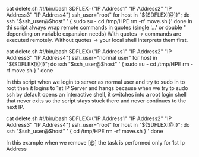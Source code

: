 cat delete.sh
#!/bin/bash
SDFLEX=("IP Address1" "IP Address2" "IP Address3" "IP Address4")
ssh_user="root"
for host in "${SDFLEX[@]}";
do
ssh "$ssh_user@$host" '
{
sudo su -
cd /tmp/HPE
rm -rf move.sh
}'
done
In thi script always wrap remote commands in quotes (single '...' or double " depending on variable expansion needs)
With quotes → commands are executed remotely.
Without quotes → your local shell interprets them first.


cat delete.sh
#!/bin/bash
SDFLEX=("IP Address1" "IP Address2" "IP Address3" "IP Address4")
ssh_user="normal user"
for host in "${SDFLEX[@]}";
do
ssh "$ssh_user@$host" '
{
sudo su -
cd /tmp/HPE
rm -rf move.sh
} '
done

In this script when we login to server as normal user and try to sudo in to root then it logins to 1st IP Server and hangs
because when we try to sudo ssh by default opens an interactive shell, it switches into a root login shell that never exits 
so the script stays stuck there and never continues to the next IP.

cat delete.sh
#!/bin/bash
SDFLEX=("IP Address1" "IP Address2" "IP Address3" "IP Address4")
ssh_user="root"
for host in "${SDFLEX[@]}";
do
ssh "$ssh_user@$host" '
{
cd /tmp/HPE
rm -rf move.sh
} '
done

In this example when we remove [@] the task is performed only for 1st Ip Address

